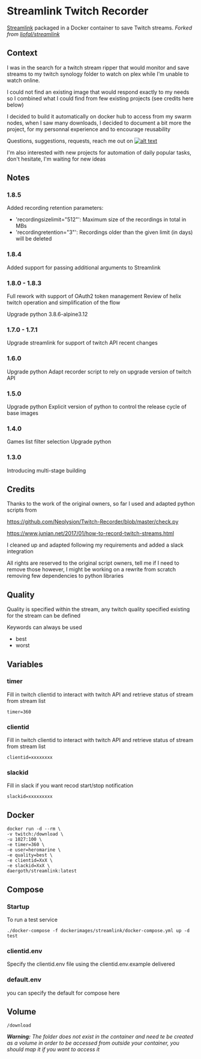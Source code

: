 # Streamlink Twitch Recorder
[Streamlink](https://github.com/streamlink/streamlink) packaged in a Docker container to save Twitch streams. *Forked from [liofal/streamlink](https://github.com/liofal/streamlink)*

## Context
I was in the search for a twitch stream ripper that would monitor and save streams to my twitch synology folder to watch on plex while I'm unable to watch online.

I could not find an existing image that would respond exactly to my needs so I combined what I could find from few existing projects (see credits here below)

I decided to build it automatically on docker hub to access from my swarm nodes, when I saw many downloads, I decided to document a bit more the project, for my personnal experience and to encourage reusability

Questions, suggestions, requests, reach me out on [![alt text][1.1]][1]

I'm also interested with new projects for automation of daily popular tasks, don't hesitate, I'm waiting for new ideas

## Notes

### 1.8.5
Added recording retention parameters:
- 'recordingsizelimit="512"': Maximum size of the recordings in total in MBs
- 'recordingretention="3"': Recordings older than the given limit (in days) will be deleted

### 1.8.4
Added support for passing additional arguments to Streamlink 

### 1.8.0 - 1.8.3
Full rework with support of OAuth2 token management
Review of helix twitch operation and simplification of the flow

Upgrade python 3.8.6-alpine3.12

### 1.7.0 - 1.7.1
Upgrade streamlink for support of twitch API recent changes

### 1.6.0
Upgrade python
Adapt recorder script to rely on upgrade version of twitch API

### 1.5.0
Upgrade python
Explicit version of python to control the release cycle of base images

### 1.4.0
Games list filter selection
Upgrade python

### 1.3.0
Introducing multi-stage building

## Credits
Thanks to the work of the original owners, so far I used and adapted python scripts from 

https://github.com/Neolysion/Twitch-Recorder/blob/master/check.py

https://www.junian.net/2017/01/how-to-record-twitch-streams.html

I cleaned up and adapted following my requirements and added a slack integration

All rights are reserved to the original script owners, tell me if I need to remove those however, I might be working on a rewrite from scratch removing few dependencies to python libraries

## Quality
Quality is specified within the stream, any twitch quality specified existing for the stream can be defined

Keywords can always be used
* best
* worst

## Variables
### timer
Fill in twitch clientid to interact with twitch API and retrieve status of stream from stream list

    timer=360


### clientid
Fill in twitch clientid to interact with twitch API and retrieve status of stream from stream list

    clientid=xxxxxxxx

### slackid
Fill in slack if you want recod start/stop notification

    slackid=xxxxxxxxx

## Docker

    docker run -d --rm \
    -v twitch:/download \
    -u 1027:100 \
    -e timer=360 \
    -e user=heromarine \
    -e quality=best \
    -e clientid=XxX \
    -e slackid=XxX \
    daergoth/streamlink:latest

## Compose

### Startup
To run a test service

    ./docker-compose -f dockerimages/streamlink/docker-compose.yml up -d test

### clientid.env
Specify the clientid.env file using the clientid.env.example delivered

### default.env
you can specify the default for compose here

## Volume
    /download 

_**Warning:** The folder does not exist in the container and need te be created as a volume in order to be accessed from outside your container, you should map it if you want to access it_


[1.1]: http://i.imgur.com/tXSoThF.png (twitter icon with padding)
[1]: http://www.twitter.com/liofal
